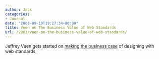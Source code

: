 ```yaml
---
author: Jack
categories:
- Journal
date: "2003-09-19T19:27:34+00:00"
title: Veen on The Business Value of Web Standards
url: /2003/veen-on-the-business-value-of-web-standards/
---
```


Jeffrey Veen gets started on [making the business case][1] of designing with web standards,

 [1]: http://www.adaptivepath.com/publications/essays/archives/000266.php